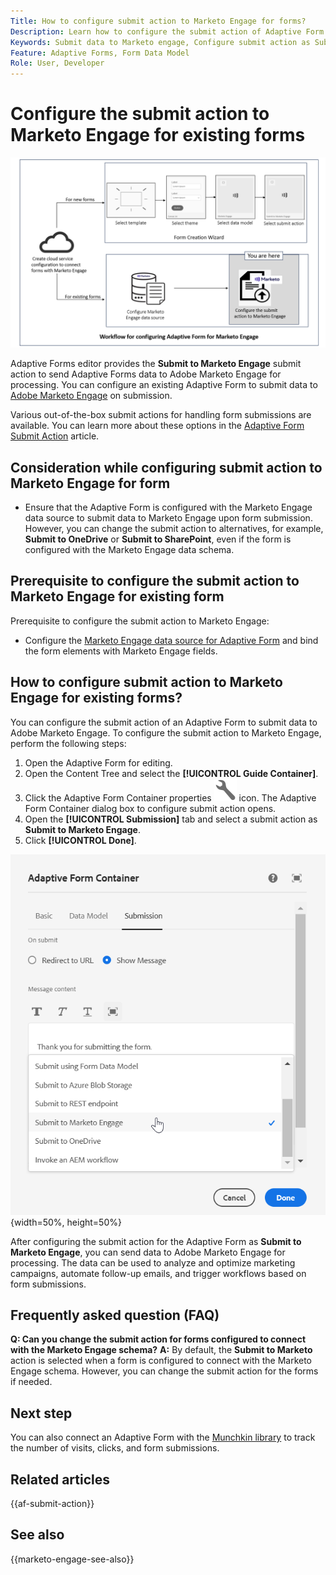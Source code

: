 ```yaml
---
Title: How to configure submit action to Marketo Engage for forms?
Description: Learn how to configure the submit action of Adaptive Form to send data to Marketo Engage.
Keywords: Submit data to Marketo engage, Configure submit action as Submit to Marketo Engage  
Feature: Adaptive Forms, Form Data Model
Role: User, Developer
---
```


# Configure the submit action to Marketo Engage for existing forms 

![Workflow](/help/forms/assets/workflow-marketo-3.png)

Adaptive Forms editor provides the **Submit to Marketo Engage** submit action to send Adaptive Forms data to Adobe Marketo Engage for processing. You can configure an existing Adaptive Form to submit data to [Adobe Marketo Engage](https://experienceleague.adobe.com/en/docs/marketo/using/home) on submission. 

Various out-of-the-box submit actions for handling form submissions are available. You can learn more about these options in the [Adaptive Form Submit Action](/help/forms/configure-submit-actions-core-components.md) article.

## Consideration while configuring submit action to Marketo Engage for form

* Ensure that the Adaptive Form is configured with the Marketo Engage data source to submit data to Marketo Engage upon form submission. However, you can change the submit action to alternatives, for example, **Submit to OneDrive** or **Submit to SharePoint**, even if the form is configured with the Marketo Engage data schema.

## Prerequisite to configure the submit action to Marketo Engage for existing form

Prerequisite to configure the submit action to Marketo Engage:

* Configure the [Marketo Engage data source for Adaptive Form](/help/forms/use-marketo-engage-data-source-in-form.md) and bind the form elements with Marketo Engage fields.

## How to configure submit action to Marketo Engage for existing forms?

You can configure the submit action of an Adaptive Form to submit data to Adobe Marketo Engage. To configure the submit action to Marketo Engage, perform the following steps:

1. Open the Adaptive Form for editing.
1. Open the Content Tree and select the **[!UICONTROL Guide Container]**. 
1. Click the Adaptive Form Container properties ![Adaptive Form Container properties](/help/forms/assets/configure-icon.svg) icon. The Adaptive Form Container dialog box to configure submit action opens. 
1. Open the **[!UICONTROL Submission]** tab and select a submit action as **Submit to Marketo Engage**.
1. Click **[!UICONTROL Done]**.

![Marketo Submit Action](/help/forms/assets/marketo-engage-submit-action.png){width=50%, height=50%}


After configuring the submit action for the Adaptive Form as **Submit to Marketo Engage**, you can send data to Adobe Marketo Engage for processing. The data can be used to analyze and optimize marketing campaigns, automate follow-up emails, and trigger workflows based on form submissions.  

## Frequently asked question (FAQ)

**Q: Can you change the submit action for forms configured to connect with the Marketo Engage schema?** 
    **A:** By default, the **Submit to Marketo** action is selected when a form is configured to connect with the Marketo Engage schema. However, you can change the submit action for the forms if needed.

## Next step

You can also connect an Adaptive Form with the [Munchkin library](https://experienceleague.adobe.com/en/docs/marketo/using/product-docs/administration/setup/munchkin) to track the number of visits, clicks, and form submissions.

## Related articles

{{af-submit-action}}

## See also

{{marketo-engage-see-also}}
